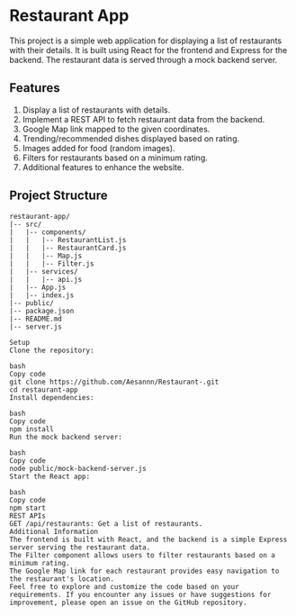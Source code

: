 # Restaurant App

This project is a simple web application for displaying a list of restaurants with their details. It is built using React for the frontend and Express for the backend. The restaurant data is served through a mock backend server.

## Features

1. Display a list of restaurants with details.
2. Implement a REST API to fetch restaurant data from the backend.
3. Google Map link mapped to the given coordinates.
4. Trending/recommended dishes displayed based on rating.
5. Images added for food (random images).
6. Filters for restaurants based on a minimum rating.
7. Additional features to enhance the website.

## Project Structure

```plaintext
restaurant-app/
|-- src/
|   |-- components/
|   |   |-- RestaurantList.js
|   |   |-- RestaurantCard.js
|   |   |-- Map.js
|   |   |-- Filter.js
|   |-- services/
|   |   |-- api.js
|   |-- App.js
|   |-- index.js
|-- public/
|-- package.json
|-- README.md
|-- server.js

Setup
Clone the repository:

bash
Copy code
git clone https://github.com/Aesannn/Restaurant-.git
cd restaurant-app
Install dependencies:

bash
Copy code
npm install
Run the mock backend server:

bash
Copy code
node public/mock-backend-server.js
Start the React app:

bash
Copy code
npm start
REST APIs
GET /api/restaurants: Get a list of restaurants.
Additional Information
The frontend is built with React, and the backend is a simple Express server serving the restaurant data.
The Filter component allows users to filter restaurants based on a minimum rating.
The Google Map link for each restaurant provides easy navigation to the restaurant's location.
Feel free to explore and customize the code based on your requirements. If you encounter any issues or have suggestions for improvement, please open an issue on the GitHub repository.
